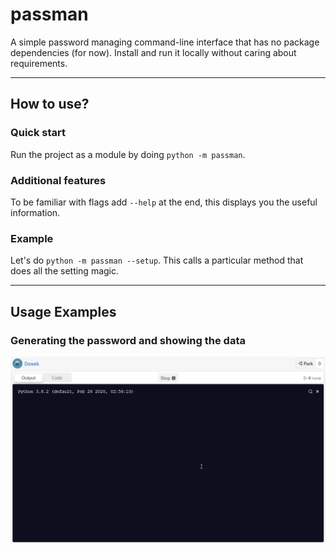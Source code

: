 # passman
A simple password managing command-line interface that has no package dependencies (for now).
Install and run it locally without caring about requirements.

---

## How to use?
### Quick start
Run the project as a module by doing `python -m passman`.

### Additional features
To be familiar with flags add `--help` at the end, this displays you the useful information.

### Example
Let's do `python -m passman --setup`. This calls a particular method that does all the setting magic.

---

## Usage Examples
### Generating the password and showing the data
![Going to be deprecated very soon](data/example.gif)
